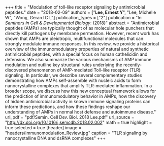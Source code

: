 +++
title = "Modulation of toll-like receptor signaling by antimicrobial peptides."
date = "2018-02-09"
authors = ["**Lee, Ernest Y**", "Lee, Michelle W", "Wong, Gerard C L"]
publication_types = ["2"]
publication = "In *Seminars in Cell & Developmental Biology*: (2018)"
abstract = "Antimicrobial peptides (AMPs) are typically thought of as molecular hole punchers that directly kill pathogens by membrane permeation. However, recent work has shown that AMPs are pleiotropic, multifunctional molecules that can strongly modulate immune responses. In this review, we provide a historical overview of the immunomodulatory properties of natural and synthetic antimicrobial peptides, with a special focus on human cathelicidin and defensins. We also summarize the various mechanisms of AMP immune modulation and outline key structural rules underlying the recently-discovered phenomenon of AMP-mediated Toll-like receptor (TLR) signaling. In particular, we describe several complementary studies demonstrating how AMPs self-assemble with nucleic acids to form nanocrystalline complexes that amplify TLR-mediated inflammation. In a broader scope, we discuss how this new conceptual framework allows for the prediction of immunomodulatory behavior in AMPs, how the discovery of hidden antimicrobial activity in known immune signaling proteins can inform these predictions, and how these findings reshape our understanding of AMPs in normal host defense and autoimmune disease."
url_pdf = "pdf/Semin. Cell Dev. Biol. 2018 Lee.pdf"
url_source = "http://dx.doi.org/10.1016/j.semcdb.2018.02.002"
math = true
highlight = true
selected = true
[header]
image = "headers/Immunomodulation_Review.jpg"
caption = "TLR signaling by nanocrystalline DNA and dsRNA complexes"
+++